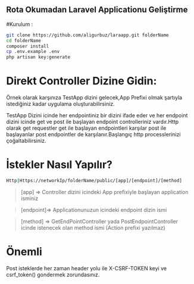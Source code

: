 ## Rota Okumadan Laravel Applicationu Geliştirme

#Kurulum :
```bash
git clone https://github.com/aligurbuz/laraapp.git folderName
cd folderName
composer install
cp .env.example .env
php artisan key:generate
```

# Direkt Controller Dizine Gidin:

Örnek olarak karşınıza TestApp dizini gelecek,App Prefixi olmak şartıyla istediğiniz kadar uygulama 
oluşturabilirsiniz.

TestApp Dizini icinde her endpointiniz bir dizini ifade eder ve her endpoint dizini icinde
get ve post ile başlayan endpoint controlleriniz vardır.Http olarak get requestler get ile başlayan endpointleri karşılar
post ile başlayanlar post endpointler de karşılanır.Başlangıç http processlerinizi çoğaltabilirsiniz.

# İstekler Nasıl Yapılır?

```bash
Http|Https://networkIp/folderName/public/[app]/[endpoint]/[method]
```

> [app] => Controller dizini icindeki App prefixiyle başlayan application isminiz

> [endpoint]=> Applicationunuzun icindeki endpoint dizin ismi

> [method] => GetEndPointController yada PostEndpointController icinde istenecek olan method ismi (Action prefixi yazılmaz)


# Önemli

Post isteklerde her zaman header yolu ile X-CSRF-TOKEN keyi ve csrf_token() gondermek zorundasınız.

